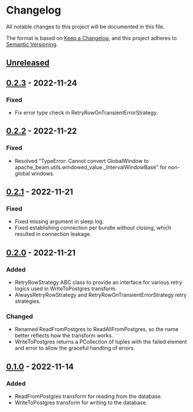 # Changelog

All notable changes to this project will be documented in this file.

The format is based on [Keep a Changelog](https://keepachangelog.com/en/1.0.0/),
and this project adheres to [Semantic Versioning](https://semver.org/spec/v2.0.0.html).

## [Unreleased]

## [0.2.3] - 2022-11-24

### Fixed

- Fix error type check in RetryRowOnTransientErrorStrategy.

## [0.2.2] - 2022-11-22

### Fixed

- Resolved "TypeError: Cannot convert GlobalWindow to
  apache_beam.utils.windowed_value.\_IntervalWindowBase" for non-global windows.

## [0.2.1] - 2022-11-21

### Fixed

- Fixed missing argument in sleep log.
- Fixed establishing connection per bundle without closing, which resulted in
  connection leakage.

## [0.2.0] - 2022-11-21

### Added

- RetryRowStrategy ABC class to provide an interface for various retry logics used
  in WriteToPostgres transform.
- AlwaysRetryRowStrategy and RetryRowOnTransientErrorStrategy retry strategies.

### Changed

- Renamed ReadFromPostgres to ReadAllFromPostgres, so the name better reflects
  how the transform works.
- WriteToPostgres returns a PCollection of tuples with the failed element and
  error to allow the graceful handling of errors.

## [0.1.0] - 2022-11-14

### Added

- ReadFromPostgres transform for reading from the database.
- WriteToPostgres transform for writing to the database.

[unreleased]: https://github.com/medzin/beam-postgres/compare/0.2.3...HEAD
[0.2.3]: https://github.com/medzin/beam-postgres/compare/0.2.2...0.2.3
[0.2.2]: https://github.com/medzin/beam-postgres/compare/0.2.1...0.2.2
[0.2.1]: https://github.com/medzin/beam-postgres/compare/0.2.0...0.2.1
[0.2.0]: https://github.com/medzin/beam-postgres/compare/0.1.0...0.2.0
[0.1.0]: https://github.com/medzin/beam-postgres/releases/tag/0.1.0

